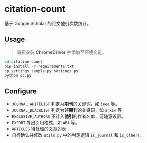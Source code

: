 # citation-count
基于 Google Scholar 的论文他引次数统计。

## Usage
> 需要安装 **ChromeDriver** 并添加至环境变量。

```sh
cd citation-count
pip install -r requirements.txt
cp settings.sample.py settings.py
python cc.py
```

## Configure
* `JOURNAL_WHITELIST` 判定为**期刊**的关键词，如 `ieee` 等。
* `JOURNAL_BLACKLIST` 判定为**非期刊**的关键词，如 `arxiv` 等。
* `EXCLUSIVE_AUTHORS` 不计入**他引**的作者名单，可随意设置。
* `EXPORT` 导出引用格式，如 `APA` 等。
* `ARTICLES` 待处理的文章列表
* 自行确认并修改 `utils.py` 中的判定逻辑 `is_journal` 和 `is_others`。
